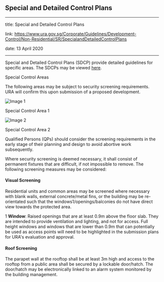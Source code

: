 ## Special and Detailed Control Plans
---
title: Special and Detailed Control Plans

link: https://www.ura.gov.sg/Corporate/Guidelines/Development-Control/Non-Residential/SR/SpecialandDetailedControlPlans

date: 13 April 2020

---


Special and Detailed Control Plans (SDCP) provide detailed guidelines for specific areas. The SDCPs may be viewed [here](https://www.ura.gov.sg/maps/index.html?service=CTRLPLAN).

Special Control Areas

The following areas may be subject to security screening requirements. URA will confirm this upon submission of a proposed development.

![Image 1](https://www.ura.gov.sg/-/media/Corporate/Guidelines/Development-control/Industrial/Special-Control-Area-1.jpg?h=416&w=750)

Special Control Area 1

![Image 2](https://www.ura.gov.sg/-/media/Corporate/Guidelines/Development-control/Industrial/Special-Control-Area-2.jpg?h=383&w=750)

Special Control Area 2

Qualified Persons (QPs) should consider the screening requirements in the early stage of their planning and design to avoid abortive work subsequently.

Where security screening is deemed necessary, it shall consist of permanent fixtures that are difficult, if not impossible to remove. The following screening measures may be considered:

#### Visual Screening

Residential units and common areas may be screened where necessary with blank walls, external concrete/metal fins, or the building may be re-orientated such that the windows1/openings/balconies do not have direct view towards the protected area.

1 **Window**: Raised openings that are at least 0.9m above the floor slab. They are intended to provide ventilation and lighting, and not for access. Full height windows and windows that are lower than 0.9m that can potentially be used as access points will need to be highlighted in the submission plans for URA's evaluation and approval.

#### Roof Screening

The parapet wall at the rooftop shall be at least 3m high and access to the rooftop from a public area shall be secured by a lockable door/hatch. The door/hatch may be electronically linked to an alarm system monitored by the building management.



